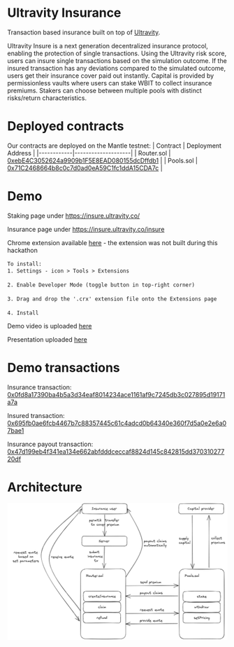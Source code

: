 # Ultravity Insurance
Transaction based insurance built on top of [Ultravity](https://www.ultravity.co/).

Ultravity Insure is a next generation decentralized insurance protocol, enabling the protection of single transactions.
Using the Ultravity risk score, users can insure single transactions based on the simulation outcome. If the insured transaction has any deviations compared to the simulated outcome, users get their insurance cover paid out instantly. Capital is provided by permissionless vaults where users can stake WBIT to collect insurance premiums. Stakers can choose between multiple pools with distinct risks/return characteristics.

# Deployed contracts
Our contracts are deployed on the Mantle testnet:
| Contract   | Deployment Address |
|------------|--------------------|
| Router.sol |      [0xebE4C3052624a9909b1F5E8EAD080155dcDffdb1](https://explorer.testnet.mantle.xyz/address/0xebE4C3052624a9909b1F5E8EAD080155dcDffdb1)              |
| Pools.sol  |       [0x71C2468664b8c0c7d0ad0eA59C1fc1ddA15CDA7c](https://explorer.testnet.mantle.xyz/address/0x71C2468664b8c0c7d0ad0eA59C1fc1ddA15CDA7c)                  |

# Demo
Staking page under https://insure.ultravity.co/ 

Insurance page under https://insure.ultravity.co/insure 

Chrome extension available [here](https://drive.google.com/file/d/1UTjqJnB62GFmgRR9pAzhbGYkBtRgvjeV/view?usp=sharing) - the extension was not built during this hackathon
    
    To install:
    1. Settings - icon > Tools > Extensions

    2. Enable Developer Mode (toggle button in top-right corner)

    3. Drag and drop the '.crx' extension file onto the Extensions page

    4. Install

Demo video is uploaded [here](https://drive.google.com/file/d/1Yxt58QowXSta5voAx6YSnOyzZ777bGRg/view?usp=share_link)

Presentation uploaded [here](https://drive.google.com/file/d/1vojIBhNzOmZnFnuhOZglM05PFxYrZKiP/view?usp=share_link)

# Demo transactions
Insurance transaction: [0x0fd8a17390ba4b5a3d34eaf8014234ace1161af9c7245db3c027895d19171a7a](https://explorer.testnet.mantle.xyz/tx/0x0fd8a17390ba4b5a3d34eaf8014234ace1161af9c7245db3c027895d19171a7a)

Insured transaction: [0x695fb0ae6fcb4467b7c88357445c61c4adcd0b64340e360f7d5a0e2e6a07bae1](https://explorer.testnet.mantle.xyz/tx/0x695fb0ae6fcb4467b7c88357445c61c4adcd0b64340e360f7d5a0e2e6a07bae1)

Insurance payout transaction: [0x47d199eb4f341ea134e662abfdddceccaf8824d145c842815dd37031027720df](https://explorer.testnet.mantle.xyz/tx/0x47d199eb4f341ea134e662abfdddceccaf8824d145c842815dd37031027720df)

# Architecture
![Architecture](architecture.png)
